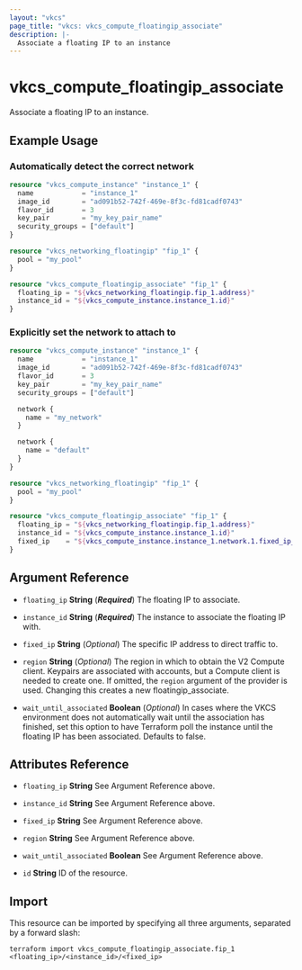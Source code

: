 ```yaml
---
layout: "vkcs"
page_title: "vkcs: vkcs_compute_floatingip_associate"
description: |-
  Associate a floating IP to an instance
---
```


# vkcs_compute_floatingip_associate

Associate a floating IP to an instance.

## Example Usage
### Automatically detect the correct network
```terraform
resource "vkcs_compute_instance" "instance_1" {
  name            = "instance_1"
  image_id        = "ad091b52-742f-469e-8f3c-fd81cadf0743"
  flavor_id       = 3
  key_pair        = "my_key_pair_name"
  security_groups = ["default"]
}

resource "vkcs_networking_floatingip" "fip_1" {
  pool = "my_pool"
}

resource "vkcs_compute_floatingip_associate" "fip_1" {
  floating_ip = "${vkcs_networking_floatingip.fip_1.address}"
  instance_id = "${vkcs_compute_instance.instance_1.id}"
}
```

### Explicitly set the network to attach to
```terraform
resource "vkcs_compute_instance" "instance_1" {
  name            = "instance_1"
  image_id        = "ad091b52-742f-469e-8f3c-fd81cadf0743"
  flavor_id       = 3
  key_pair        = "my_key_pair_name"
  security_groups = ["default"]

  network {
    name = "my_network"
  }

  network {
    name = "default"
  }
}

resource "vkcs_networking_floatingip" "fip_1" {
  pool = "my_pool"
}

resource "vkcs_compute_floatingip_associate" "fip_1" {
  floating_ip = "${vkcs_networking_floatingip.fip_1.address}"
  instance_id = "${vkcs_compute_instance.instance_1.id}"
  fixed_ip    = "${vkcs_compute_instance.instance_1.network.1.fixed_ip_v4}"
}
```
## Argument Reference
- `floating_ip` **String** (***Required***) The floating IP to associate.

- `instance_id` **String** (***Required***) The instance to associate the floating IP with.

- `fixed_ip` **String** (*Optional*) The specific IP address to direct traffic to.

- `region` **String** (*Optional*) The region in which to obtain the V2 Compute client. Keypairs are associated with accounts, but a Compute client is needed to create one. If omitted, the `region` argument of the provider is used. Changing this creates a new floatingip_associate.

- `wait_until_associated` **Boolean** (*Optional*) In cases where the VKCS environment does not automatically wait until the association has finished, set this option to have Terraform poll the instance until the floating IP has been associated. Defaults to false.


## Attributes Reference
- `floating_ip` **String** See Argument Reference above.

- `instance_id` **String** See Argument Reference above.

- `fixed_ip` **String** See Argument Reference above.

- `region` **String** See Argument Reference above.

- `wait_until_associated` **Boolean** See Argument Reference above.

- `id` **String** ID of the resource.



## Import

This resource can be imported by specifying all three arguments, separated by a forward slash:
```shell
terraform import vkcs_compute_floatingip_associate.fip_1 <floating_ip>/<instance_id>/<fixed_ip>
```
